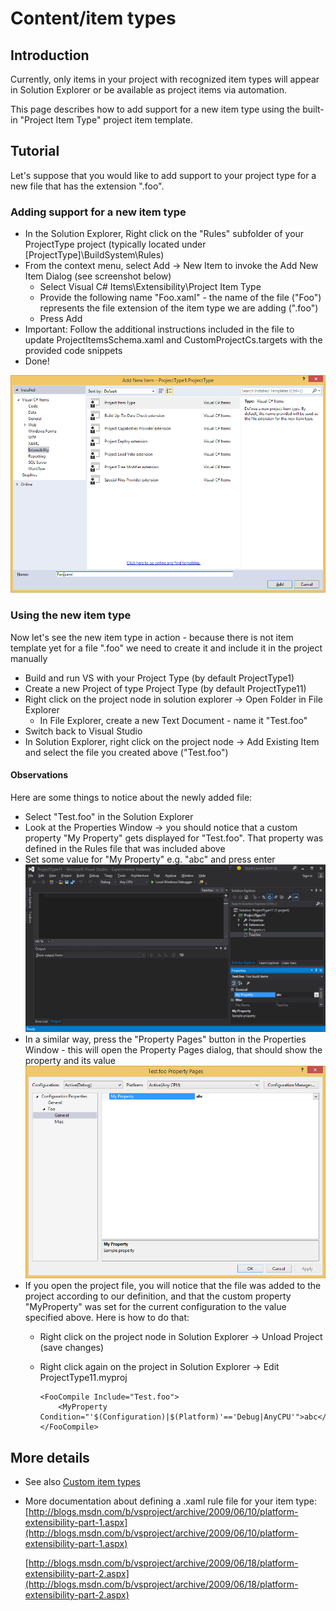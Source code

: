 Content/item types
==================

Introduction
------------

Currently, only items in your project with recognized item types will appear
in Solution Explorer or be available as project items via automation.

This page describes how to add support for a new item type using the
built-in "Project Item Type" project item template.

Tutorial
--------

Let's suppose that you would like to add support to your project type for
a new file that has the extension ".foo".

### Adding support for a new item type

- In the Solution Explorer, Right click on the "Rules" subfolder of your ProjectType project (typically located under [ProjectType]\BuildSystem\Rules)
- From the context menu, select Add -> New Item to invoke the Add New Item Dialog (see screenshot below)
  - Select Visual C# Items\Extensibility\Project Item Type
  - Provide the following name "Foo.xaml" - the name of the file ("Foo") represents the file extension of the item type we are adding (".foo")
  - Press Add
- Important: Follow the additional instructions included in the file to update ProjectItemsSchema.xaml and CustomProjectCs.targets with the provided code snippets
- Done!
    
![](../Images/Fig_2.png)
    
### Using the new item type

Now let's see the new item type in action - because there is not item
template yet for a file ".foo" we need to create it and include it in the
project manually

- Build and run VS with your Project Type (by default ProjectType1)
- Create a new Project of type Project Type (by default ProjectType11)
- Right click on the project node in solution explorer -> Open Folder in File Explorer
  - In File Explorer, create a new Text Document - name it "Test.foo"
- Switch back to Visual Studio
- In Solution Explorer, right click on the project node -> Add Existing Item and select the file you created above ("Test.foo")

#### Observations

Here are some things to notice about the newly added file:

- Select "Test.foo" in the Solution Explorer
- Look at the Properties Window -> you should notice that a custom property "My Property" gets displayed for "Test.foo". That property was defined in the Rules file that was included above
- Set some value for "My Property" e.g. "abc" and press enter
![](../Images/Fig_3.png)
- In a similar way, press the "Property Pages" button in the Properties Window - this will open the Property Pages dialog, that should show the property and its value
![](../Images/Fig_4.png)
- If you open the project file, you will notice that the file was added to the project according to our definition, and that the custom property "MyProperty" was set for the current configuration to the value specified above. Here is how to do that:
  - Right click on the project node in Solution Explorer -> Unload Project (save changes)
  - Right click again on the project in Solution Explorer -> Edit ProjectType11.myproj

        <FooCompile Include="Test.foo">
            <MyProperty Condition="'$(Configuration)|$(Platform)'=='Debug|AnyCPU'">abc</MyProperty>
        </FooCompile>

More details
------------

- See also [Custom item types](Custom_item_types.md)
- More documentation about defining a .xaml rule file for your item type:
    [http://blogs.msdn.com/b/vsproject/archive/2009/06/10/platform-extensibility-part-1.aspx](http://blogs.msdn.com/b/vsproject/archive/2009/06/10/platform-extensibility-part-1.aspx)
    
    [http://blogs.msdn.com/b/vsproject/archive/2009/06/18/platform-extensibility-part-2.aspx](http://blogs.msdn.com/b/vsproject/archive/2009/06/18/platform-extensibility-part-2.aspx)
    
    


